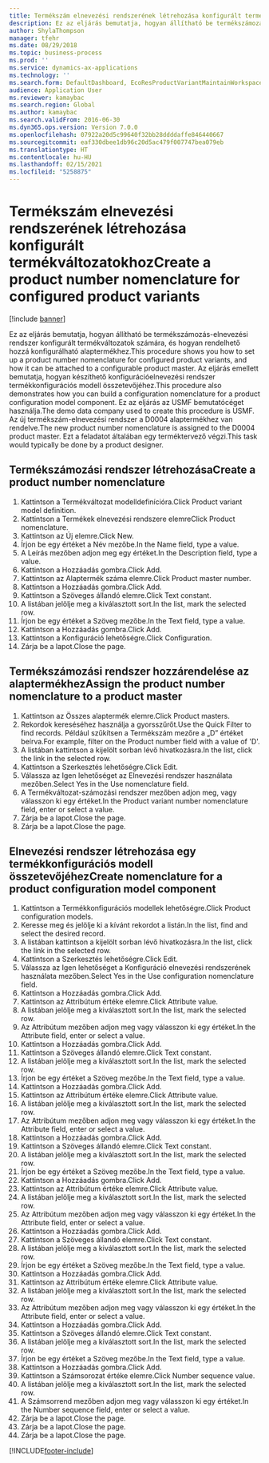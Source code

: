 ```yaml
---
title: Termékszám elnevezési rendszerének létrehozása konfigurált termékváltozatokhoz
description: Ez az eljárás bemutatja, hogyan állítható be termékszámozás-elnevezési rendszer konfigurált termékváltozatok számára, és hogyan rendelhető hozzá konfigurálható alaptermékhez.
author: ShylaThompson
manager: tfehr
ms.date: 08/29/2018
ms.topic: business-process
ms.prod: ''
ms.service: dynamics-ax-applications
ms.technology: ''
ms.search.form: DefaultDashboard, EcoResProductVariantMaintainWorkspace, EcoResNomenclature, EcoResProductListPage, EcoResProductDetails, PCProductConfigurationModelListPage, PCProductConfigurationModelDetails
audience: Application User
ms.reviewer: kamaybac
ms.search.region: Global
ms.author: kamaybac
ms.search.validFrom: 2016-06-30
ms.dyn365.ops.version: Version 7.0.0
ms.openlocfilehash: 07922a20d5c99640f32bb28ddddaffe846440667
ms.sourcegitcommit: eaf330dbee1db96c20d5ac479f007747bea079eb
ms.translationtype: HT
ms.contentlocale: hu-HU
ms.lasthandoff: 02/15/2021
ms.locfileid: "5258875"
---
```

# <a name="create-a-product-number-nomenclature-for-configured-product-variants"></a><span data-ttu-id="e92d4-103">Termékszám elnevezési rendszerének létrehozása konfigurált termékváltozatokhoz</span><span class="sxs-lookup"><span data-stu-id="e92d4-103">Create a product number nomenclature for configured product variants</span></span>

[!include [banner](../../includes/banner.md)]

<span data-ttu-id="e92d4-104">Ez az eljárás bemutatja, hogyan állítható be termékszámozás-elnevezési rendszer konfigurált termékváltozatok számára, és hogyan rendelhető hozzá konfigurálható alaptermékhez.</span><span class="sxs-lookup"><span data-stu-id="e92d4-104">This procedure shows you how to set up a product number nomenclature for configured product variants, and how it can be attached to a configurable product master.</span></span> <span data-ttu-id="e92d4-105">Az eljárás emellett bemutatja, hogyan készíthető konfigurációelnevezési rendszer termékkonfigurációs modell összetevőjéhez.</span><span class="sxs-lookup"><span data-stu-id="e92d4-105">This procedure also demonstrates how you can build a configuration nomenclature for a product configuration model component.</span></span> <span data-ttu-id="e92d4-106">Ez az eljárás az USMF bemutatócéget használja.</span><span class="sxs-lookup"><span data-stu-id="e92d4-106">The demo data company used to create this procedure is USMF.</span></span> <span data-ttu-id="e92d4-107">Az új termékszám-elnevezési rendszer a D0004 alaptermékhez van rendelve.</span><span class="sxs-lookup"><span data-stu-id="e92d4-107">The new product number nomenclature is assigned to the D0004 product master.</span></span> <span data-ttu-id="e92d4-108">Ezt a feladatot általában egy terméktervező végzi.</span><span class="sxs-lookup"><span data-stu-id="e92d4-108">This task would typically be done by a product designer.</span></span>


## <a name="create-a-product-number-nomenclature"></a><span data-ttu-id="e92d4-109">Termékszámozási rendszer létrehozása</span><span class="sxs-lookup"><span data-stu-id="e92d4-109">Create a product number nomenclature</span></span>
1. <span data-ttu-id="e92d4-110">Kattintson a Termékváltozat modelldefinícióra.</span><span class="sxs-lookup"><span data-stu-id="e92d4-110">Click Product variant model definition.</span></span>
2. <span data-ttu-id="e92d4-111">Kattintson a Termékek elnevezési rendszere elemre</span><span class="sxs-lookup"><span data-stu-id="e92d4-111">Click Product nomenclature.</span></span>
3. <span data-ttu-id="e92d4-112">Kattintson az Új elemre.</span><span class="sxs-lookup"><span data-stu-id="e92d4-112">Click New.</span></span>
4. <span data-ttu-id="e92d4-113">Írjon be egy értéket a Név mezőbe.</span><span class="sxs-lookup"><span data-stu-id="e92d4-113">In the Name field, type a value.</span></span>
5. <span data-ttu-id="e92d4-114">A Leírás mezőben adjon meg egy értéket.</span><span class="sxs-lookup"><span data-stu-id="e92d4-114">In the Description field, type a value.</span></span>
6. <span data-ttu-id="e92d4-115">Kattintson a Hozzáadás gombra.</span><span class="sxs-lookup"><span data-stu-id="e92d4-115">Click Add.</span></span>
7. <span data-ttu-id="e92d4-116">Kattintson az Alaptermék száma elemre.</span><span class="sxs-lookup"><span data-stu-id="e92d4-116">Click Product master number.</span></span>
8. <span data-ttu-id="e92d4-117">Kattintson a Hozzáadás gombra.</span><span class="sxs-lookup"><span data-stu-id="e92d4-117">Click Add.</span></span>
9. <span data-ttu-id="e92d4-118">Kattintson a Szöveges állandó elemre.</span><span class="sxs-lookup"><span data-stu-id="e92d4-118">Click Text constant.</span></span>
10. <span data-ttu-id="e92d4-119">A listában jelölje meg a kiválasztott sort.</span><span class="sxs-lookup"><span data-stu-id="e92d4-119">In the list, mark the selected row.</span></span>
11. <span data-ttu-id="e92d4-120">Írjon be egy értéket a Szöveg mezőbe.</span><span class="sxs-lookup"><span data-stu-id="e92d4-120">In the Text field, type a value.</span></span>
12. <span data-ttu-id="e92d4-121">Kattintson a Hozzáadás gombra.</span><span class="sxs-lookup"><span data-stu-id="e92d4-121">Click Add.</span></span>
13. <span data-ttu-id="e92d4-122">Kattintson a Konfiguráció lehetőségre.</span><span class="sxs-lookup"><span data-stu-id="e92d4-122">Click Configuration.</span></span>
14. <span data-ttu-id="e92d4-123">Zárja be a lapot.</span><span class="sxs-lookup"><span data-stu-id="e92d4-123">Close the page.</span></span>

## <a name="assign-the-product-number-nomenclature-to-a-product-master"></a><span data-ttu-id="e92d4-124">Termékszámozási rendszer hozzárendelése az alaptermékhez</span><span class="sxs-lookup"><span data-stu-id="e92d4-124">Assign the product number nomenclature to a product master</span></span>
1. <span data-ttu-id="e92d4-125">Kattintson az Összes alaptermék elemre.</span><span class="sxs-lookup"><span data-stu-id="e92d4-125">Click Product masters.</span></span>
2. <span data-ttu-id="e92d4-126">Rekordok kereséséhez használja a gyorsszűrőt.</span><span class="sxs-lookup"><span data-stu-id="e92d4-126">Use the Quick Filter to find records.</span></span> <span data-ttu-id="e92d4-127">Például szűkítsen a Termékszám mezőre a „D” értéket beírva.</span><span class="sxs-lookup"><span data-stu-id="e92d4-127">For example, filter on the Product number field with a value of 'D'.</span></span>
3. <span data-ttu-id="e92d4-128">A listában kattintson a kijelölt sorban lévő hivatkozásra.</span><span class="sxs-lookup"><span data-stu-id="e92d4-128">In the list, click the link in the selected row.</span></span>
4. <span data-ttu-id="e92d4-129">Kattintson a Szerkesztés lehetőségre.</span><span class="sxs-lookup"><span data-stu-id="e92d4-129">Click Edit.</span></span>
5. <span data-ttu-id="e92d4-130">Válassza az Igen lehetőséget az Elnevezési rendszer használata mezőben.</span><span class="sxs-lookup"><span data-stu-id="e92d4-130">Select Yes in the Use nomenclature field.</span></span>
6. <span data-ttu-id="e92d4-131">A Termékváltozat-számozási rendszer mezőben adjon meg, vagy válasszon ki egy értéket.</span><span class="sxs-lookup"><span data-stu-id="e92d4-131">In the Product variant number nomenclature field, enter or select a value.</span></span>
7. <span data-ttu-id="e92d4-132">Zárja be a lapot.</span><span class="sxs-lookup"><span data-stu-id="e92d4-132">Close the page.</span></span>
8. <span data-ttu-id="e92d4-133">Zárja be a lapot.</span><span class="sxs-lookup"><span data-stu-id="e92d4-133">Close the page.</span></span>

## <a name="create-nomenclature-for-a-product-configuration-model-component"></a><span data-ttu-id="e92d4-134">Elnevezési rendszer létrehozása egy termékkonfigurációs modell összetevőjéhez</span><span class="sxs-lookup"><span data-stu-id="e92d4-134">Create nomenclature for a product configuration model component</span></span>
1. <span data-ttu-id="e92d4-135">Kattintson a Termékkonfigurációs modellek lehetőségre.</span><span class="sxs-lookup"><span data-stu-id="e92d4-135">Click Product configuration models.</span></span>
2. <span data-ttu-id="e92d4-136">Keresse meg és jelölje ki a kívánt rekordot a listán.</span><span class="sxs-lookup"><span data-stu-id="e92d4-136">In the list, find and select the desired record.</span></span>
3. <span data-ttu-id="e92d4-137">A listában kattintson a kijelölt sorban lévő hivatkozásra.</span><span class="sxs-lookup"><span data-stu-id="e92d4-137">In the list, click the link in the selected row.</span></span>
4. <span data-ttu-id="e92d4-138">Kattintson a Szerkesztés lehetőségre.</span><span class="sxs-lookup"><span data-stu-id="e92d4-138">Click Edit.</span></span>
5. <span data-ttu-id="e92d4-139">Válassza az Igen lehetőséget a Konfiguráció elnevezési rendszerének használata mezőben.</span><span class="sxs-lookup"><span data-stu-id="e92d4-139">Select Yes in the Use configuration nomenclature field.</span></span>
6. <span data-ttu-id="e92d4-140">Kattintson a Hozzáadás gombra.</span><span class="sxs-lookup"><span data-stu-id="e92d4-140">Click Add.</span></span>
7. <span data-ttu-id="e92d4-141">Kattintson az Attribútum értéke elemre.</span><span class="sxs-lookup"><span data-stu-id="e92d4-141">Click Attribute value.</span></span>
8. <span data-ttu-id="e92d4-142">A listában jelölje meg a kiválasztott sort.</span><span class="sxs-lookup"><span data-stu-id="e92d4-142">In the list, mark the selected row.</span></span>
9. <span data-ttu-id="e92d4-143">Az Attribútum mezőben adjon meg vagy válasszon ki egy értéket.</span><span class="sxs-lookup"><span data-stu-id="e92d4-143">In the Attribute field, enter or select a value.</span></span>
10. <span data-ttu-id="e92d4-144">Kattintson a Hozzáadás gombra.</span><span class="sxs-lookup"><span data-stu-id="e92d4-144">Click Add.</span></span>
11. <span data-ttu-id="e92d4-145">Kattintson a Szöveges állandó elemre.</span><span class="sxs-lookup"><span data-stu-id="e92d4-145">Click Text constant.</span></span>
12. <span data-ttu-id="e92d4-146">A listában jelölje meg a kiválasztott sort.</span><span class="sxs-lookup"><span data-stu-id="e92d4-146">In the list, mark the selected row.</span></span>
13. <span data-ttu-id="e92d4-147">Írjon be egy értéket a Szöveg mezőbe.</span><span class="sxs-lookup"><span data-stu-id="e92d4-147">In the Text field, type a value.</span></span>
14. <span data-ttu-id="e92d4-148">Kattintson a Hozzáadás gombra.</span><span class="sxs-lookup"><span data-stu-id="e92d4-148">Click Add.</span></span>
15. <span data-ttu-id="e92d4-149">Kattintson az Attribútum értéke elemre.</span><span class="sxs-lookup"><span data-stu-id="e92d4-149">Click Attribute value.</span></span>
16. <span data-ttu-id="e92d4-150">A listában jelölje meg a kiválasztott sort.</span><span class="sxs-lookup"><span data-stu-id="e92d4-150">In the list, mark the selected row.</span></span>
17. <span data-ttu-id="e92d4-151">Az Attribútum mezőben adjon meg vagy válasszon ki egy értéket.</span><span class="sxs-lookup"><span data-stu-id="e92d4-151">In the Attribute field, enter or select a value.</span></span>
18. <span data-ttu-id="e92d4-152">Kattintson a Hozzáadás gombra.</span><span class="sxs-lookup"><span data-stu-id="e92d4-152">Click Add.</span></span>
19. <span data-ttu-id="e92d4-153">Kattintson a Szöveges állandó elemre.</span><span class="sxs-lookup"><span data-stu-id="e92d4-153">Click Text constant.</span></span>
20. <span data-ttu-id="e92d4-154">A listában jelölje meg a kiválasztott sort.</span><span class="sxs-lookup"><span data-stu-id="e92d4-154">In the list, mark the selected row.</span></span>
21. <span data-ttu-id="e92d4-155">Írjon be egy értéket a Szöveg mezőbe.</span><span class="sxs-lookup"><span data-stu-id="e92d4-155">In the Text field, type a value.</span></span>
22. <span data-ttu-id="e92d4-156">Kattintson a Hozzáadás gombra.</span><span class="sxs-lookup"><span data-stu-id="e92d4-156">Click Add.</span></span>
23. <span data-ttu-id="e92d4-157">Kattintson az Attribútum értéke elemre.</span><span class="sxs-lookup"><span data-stu-id="e92d4-157">Click Attribute value.</span></span>
24. <span data-ttu-id="e92d4-158">A listában jelölje meg a kiválasztott sort.</span><span class="sxs-lookup"><span data-stu-id="e92d4-158">In the list, mark the selected row.</span></span>
25. <span data-ttu-id="e92d4-159">Az Attribútum mezőben adjon meg vagy válasszon ki egy értéket.</span><span class="sxs-lookup"><span data-stu-id="e92d4-159">In the Attribute field, enter or select a value.</span></span>
26. <span data-ttu-id="e92d4-160">Kattintson a Hozzáadás gombra.</span><span class="sxs-lookup"><span data-stu-id="e92d4-160">Click Add.</span></span>
27. <span data-ttu-id="e92d4-161">Kattintson a Szöveges állandó elemre.</span><span class="sxs-lookup"><span data-stu-id="e92d4-161">Click Text constant.</span></span>
28. <span data-ttu-id="e92d4-162">A listában jelölje meg a kiválasztott sort.</span><span class="sxs-lookup"><span data-stu-id="e92d4-162">In the list, mark the selected row.</span></span>
29. <span data-ttu-id="e92d4-163">Írjon be egy értéket a Szöveg mezőbe.</span><span class="sxs-lookup"><span data-stu-id="e92d4-163">In the Text field, type a value.</span></span>
30. <span data-ttu-id="e92d4-164">Kattintson a Hozzáadás gombra.</span><span class="sxs-lookup"><span data-stu-id="e92d4-164">Click Add.</span></span>
31. <span data-ttu-id="e92d4-165">Kattintson az Attribútum értéke elemre.</span><span class="sxs-lookup"><span data-stu-id="e92d4-165">Click Attribute value.</span></span>
32. <span data-ttu-id="e92d4-166">A listában jelölje meg a kiválasztott sort.</span><span class="sxs-lookup"><span data-stu-id="e92d4-166">In the list, mark the selected row.</span></span>
33. <span data-ttu-id="e92d4-167">Az Attribútum mezőben adjon meg vagy válasszon ki egy értéket.</span><span class="sxs-lookup"><span data-stu-id="e92d4-167">In the Attribute field, enter or select a value.</span></span>
34. <span data-ttu-id="e92d4-168">Kattintson a Hozzáadás gombra.</span><span class="sxs-lookup"><span data-stu-id="e92d4-168">Click Add.</span></span>
35. <span data-ttu-id="e92d4-169">Kattintson a Szöveges állandó elemre.</span><span class="sxs-lookup"><span data-stu-id="e92d4-169">Click Text constant.</span></span>
36. <span data-ttu-id="e92d4-170">A listában jelölje meg a kiválasztott sort.</span><span class="sxs-lookup"><span data-stu-id="e92d4-170">In the list, mark the selected row.</span></span>
37. <span data-ttu-id="e92d4-171">Írjon be egy értéket a Szöveg mezőbe.</span><span class="sxs-lookup"><span data-stu-id="e92d4-171">In the Text field, type a value.</span></span>
38. <span data-ttu-id="e92d4-172">Kattintson a Hozzáadás gombra.</span><span class="sxs-lookup"><span data-stu-id="e92d4-172">Click Add.</span></span>
39. <span data-ttu-id="e92d4-173">Kattintson a Számsorozat értéke elemre.</span><span class="sxs-lookup"><span data-stu-id="e92d4-173">Click Number sequence value.</span></span>
40. <span data-ttu-id="e92d4-174">A listában jelölje meg a kiválasztott sort.</span><span class="sxs-lookup"><span data-stu-id="e92d4-174">In the list, mark the selected row.</span></span>
41. <span data-ttu-id="e92d4-175">A Számsorrend mezőben adjon meg vagy válasszon ki egy értéket.</span><span class="sxs-lookup"><span data-stu-id="e92d4-175">In the Number sequence field, enter or select a value.</span></span>
42. <span data-ttu-id="e92d4-176">Zárja be a lapot.</span><span class="sxs-lookup"><span data-stu-id="e92d4-176">Close the page.</span></span>
43. <span data-ttu-id="e92d4-177">Zárja be a lapot.</span><span class="sxs-lookup"><span data-stu-id="e92d4-177">Close the page.</span></span>
44. <span data-ttu-id="e92d4-178">Zárja be a lapot.</span><span class="sxs-lookup"><span data-stu-id="e92d4-178">Close the page.</span></span>



[!INCLUDE[footer-include](../../../includes/footer-banner.md)]